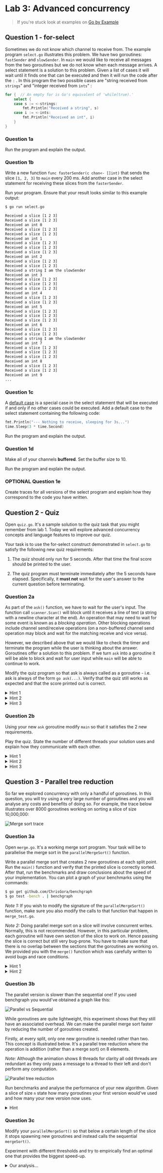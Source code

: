# Lab 3: Advanced concurrency

> If you're stuck look at examples on [Go by Example](https://gobyexample.com/)

## Question 1 - for-select

Sometimes we do not know which channel to receive from. The example program `select.go` illustrates this problem. We have two goroutines: `fastSender` and `slowSender`. In `main` we would like to receive all messages from the two goroutines but we do not know when each message arrives. A select statement is a solution to this problem. Given a list of cases it will wait until it finds one that can be executed and then it will run the code after the `:` . In this program the two possible cases are "string received from `strings`" and "integer received from `ints`" :

```go
for {  // An empty for is Go's equivalent of 'while(true).'
    select {
    case s := <-strings:
        fmt.Println("Received a string", s)
    case i := <-ints:
        fmt.Println("Received an int", i)
    }
}
```

### Question 1a

Run the program and explain the output.

### Question 1b

Write a new function `func fasterSender(c chan<- []int)` that sends the slice `[1, 2, 3]` to `main` every 200 ms. Add another case in the select statement for receiving these slices from the `fasterSender`.

Run your program. Ensure that your result looks similar to this example output:

```bash
$ go run select.go

Received a slice [1 2 3]
Received a slice [1 2 3]
Received an int 0
Received a slice [1 2 3]
Received a slice [1 2 3]
Received an int 1
Received a slice [1 2 3]
Received a slice [1 2 3]
Received a slice [1 2 3]
Received an int 2
Received a slice [1 2 3]
Received a slice [1 2 3]
Received a string I am the slowSender
Received an int 3
Received a slice [1 2 3]
Received a slice [1 2 3]
Received a slice [1 2 3]
Received an int 4
Received a slice [1 2 3]
Received a slice [1 2 3]
Received an int 5
Received a slice [1 2 3]
Received a slice [1 2 3]
Received a slice [1 2 3]
Received an int 6
Received a slice [1 2 3]
Received a slice [1 2 3]
Received a string I am the slowSender
Received an int 7
Received a slice [1 2 3]
Received a slice [1 2 3]
Received a slice [1 2 3]
Received an int 8
Received a slice [1 2 3]
Received a slice [1 2 3]
Received an int 9
...
```

### Question 1c

A [default case](https://gobyexample.com/non-blocking-channel-operations) is a special case in the select statement that will be executed if and only if no other cases could be executed. Add a default case to the select statement containing the following code:

```go
fmt.Println("--- Nothing to receive, sleeping for 3s...")
time.Sleep(3 * time.Second)
```

Run the program and explain the output.

### Question 1d

Make all of your channels **buffered**. Set the buffer size to 10.

Run the program and explain the output.

### **OPTIONAL** Question 1e

Create traces for all versions of the select program and explain how they correspond to the code you have written.

## Question 2 - Quiz

Open `quiz.go`. It's a sample solution to the quiz task that you might remember from lab 1. Today we will explore advanced concurrency concepts and language features to improve our quiz.

Your task is to use the for-select construct demonstrated in `select.go` to satisfy the following new quiz requirements:

1. The quiz should only run for 5 seconds. After that time the final score should be printed to the user.

2. The quiz program must terminate immediately after the 5 seconds have elapsed. Specifically, it **must not** wait for the user's answer to the current question before terminating.

### Question 2a

As part of the `ask()` function, we have to wait for the user's input. The function call `scanner.Scan()` will block until it receives a line of text (a string with a newline character at the end). An operation that may need to wait for some event is known as a *blocking operation*. Other blocking operations include channel send/receive operations (on a non-buffered channel send operation may block and wait for the matching receive and vice versa).

However, we described above that we would like to check the timer and terminate the program while the user is thinking about the answer. Goroutines offer a solution to this problem. If we turn `ask` into a goroutine it will be able to block and wait for user input while `main` will be able to continue to work.

Modify the quiz program so that ask is always called as a goroutine - i.e. ask is always of the form `go ask(...)`. Verify that the quiz still works as expected and that the score printed out is correct.

<details>
    <summary>Hint 1</summary>

You have to modify both `main` and `ask`.

</details>

<details>
    <summary>Hint 2</summary>

Recall that to return from a goroutine you have to use a channel.

</details>

<details>
    <summary>Hint 3</summary>

Look at the [time package](https://golang.org/pkg/time/) to find an appropriate function to help you measure the 5 second timeout. 

</details>

### Question 2b

Using your new `ask` goroutine modify `main` so that it satisfies the 2 new requirements.

Play the quiz. State the number of different threads your solution uses and explain how they communicate with each other.

<details>
    <summary>Hint 1</summary>

In this question, you do not need to modify `ask`.

</details>

<details>
    <summary>Hint 2</summary>

Your new program should use 3 threads:

- A blocking goroutine `ask` that waits for the user's input.
- The `main` goroutine which will hold state such as score and index of the current question.
- A timer thread that will send a message on a channel after 5s.

</details>

<details>
    <summary>Hint 3</summary>

Your select statement will have 2 cases. One for an updated score and one for a timeout message from the timer. You do not need to use a default case here.

</details>

## Question 3 - Parallel tree reduction

So far we explored concurrency with only a handful of goroutines. In this question, you will try using a very large number of goroutines and you will analyse any costs and benefits of doing so. For example, the trace below illustrates over 8000 goroutines working on sorting a slice of size 10,000,000:

![Merge sort trace](content/mergeTrace.png)

### Question 3a

Open `merge.go`. It's a working merge sort program. Your task will be to parallelise the merge sort in the `parallelMergeSort()` function.

Write a parallel merge sort that creates 2 new goroutines at each split point. Run the `main()` function and verify that the printed slice is correctly sorted. After that, run the benchmarks and draw conclusions about the speed of your implementation. You can plot a graph of your benchmarks using the commands:

```bash
$ go get github.com/ChrisGora/benchgraph
$ go test -bench . | benchgraph

```

*Note 1:* If you wish to modify the signature of the `parallelMergeSort()` function, make sure you also modify the calls to that function that happen in `merge_test.go`.

*Note 2:* Doing parallel merge sort on a slice will involve concurrent writes. Normally, this is not recommended. However, in this particular problem, each goroutine will have own section of the slice to work on. Hence passing the slice is correct but still very bug-prone. You have to make sure that there is no overlap between the sections that the goroutines are working on. We provided you with the `merge()` function which was carefully written to avoid bugs and race conditions.

<details>
    <summary>Hint 1</summary>

Start by copying the sequential merge sort into `parallelMergeSort()`.

</details>

<details>
    <summary>Hint 2</summary>

You have to wait for both workers to finish before calling `merge(...)`. This can be done using channels of type `chan bool` or with [WaitGroups](https://gobyexample.com/waitgroups).

</details>

### Question 3b

The parallel version is slower than the sequential one! If you used benchgraph you would've obtained a graph like this:

![Parallel vs Sequential](content/graph2.png)

While goroutines are quite lightweight, this experiment shows that they still have an associated overhead. We can make the parallel merge sort faster by reducing the number of goroutines created.

Firstly, at every split, only one new goroutine is needed rather than two. This concept is illustrated below. It's a parallel tree reduction where the operation is addition (rather than a merge sort) on 8 elements.

*Note:* Although the animation shows 8 threads for clarity all odd threads are redundant as they only pass a message to a thread to their left and don't perform any computation.

![Parallel tree reduction](https://upload.wikimedia.org/wikipedia/commons/e/ee/Binomial_tree.gif)

Run benchmarks and analyse the performance of your new algorithm. Given a slice of size `n` state how many goroutines your first version would've used and how many your new version now uses.

<details>
    <summary>Hint</summary>

When splitting right start a new goroutine. When splitting left, do a simple recursive function call. Make sure you do the splitting in that order (new goroutine first and function call second).

</details>

### Question 3c

Modify your `parallelMergeSort()` so that below a certain length of the slice it stops spawning new goroutines and instead calls the sequential `mergeSort()`.

Experiment with different thresholds and try to empirically find an optimal one that provides the biggest speed-up.

<details>
    <summary>Our analysis...</summary>

In our experiments on an 8 core machine we have found that `1 << 13` ( = 8192) performs (almost)best. This is not a magic number and there may be a reason behind its speed: The Intel Core i5 processor that we ran the merge sort on has one block of 32KiB L1 cache for each core. This means we can fit in 8192 32-bit integers in that space. The actual fastest constant was 4096 and we have no apparent reason for the fact that it is marginally faster. Note that the lab machines have an i7 processor with 6 cores so your results may vary.

[Java's parallel sort was designed in a very similar way.](http://blog.teamleadnet.com/2014/05/java-8-parallel-sort-internals.html)

 Make sure you also experiment with other values. Thresholds lower than the optimum will cause a bottleneck due to goroutine creation and communication. Thresholds greater than the optimum will cause more cache misses and eventually reduce the level of parallelism. If the threshold is greater than the size of the initial slice the algorithm will stop being parallel.

To investigate different approaches we have written some benchmarks on large slices:

```go

const (
	start = 1048576
	end   = 4194304
)

func BenchmarkSequential(b *testing.B) {
	for size := start; size <= end; size *= 2 {
		b.Run(fmt.Sprint(size), func(b *testing.B) {
			os.Stdout = nil // Disable all program output apart from benchmark results
			for i := 0; i < b.N; i++ {
				unsorted := random(size)
				b.StartTimer()
				mergeSort(unsorted)
				b.StopTimer()
			}
		})
	}
}

func Benchmark512(b *testing.B) {
	for size := start; size <= end; size *= 2 {
		b.Run(fmt.Sprint(size), func(b *testing.B) {
			os.Stdout = nil // Disable all program output apart from benchmark results
			for i := 0; i < b.N; i++ {
				unsorted := random(size)
				b.StartTimer()
				parallelMergeSort(unsorted, 512)
				b.StopTimer()
			}
		})
	}
}

func Benchmark1024(b *testing.B) {
	for size := start; size <= end; size *= 2 {
		b.Run(fmt.Sprint(size), func(b *testing.B) {
			os.Stdout = nil // Disable all program output apart from benchmark results
			for i := 0; i < b.N; i++ {
				unsorted := random(size)
				b.StartTimer()
				parallelMergeSort(unsorted, 1024)
				b.StopTimer()
			}
		})
	}
}

func Benchmark2048(b *testing.B) {
	for size := start; size <= end; size *= 2 {
		b.Run(fmt.Sprint(size), func(b *testing.B) {
			os.Stdout = nil // Disable all program output apart from benchmark results
			for i := 0; i < b.N; i++ {
				unsorted := random(size)
				b.StartTimer()
				parallelMergeSort(unsorted, 2048)
				b.StopTimer()
			}
		})
	}
}

func Benchmark4096(b *testing.B) {
	for size := start; size <= end; size *= 2 {
		b.Run(fmt.Sprint(size), func(b *testing.B) {
			os.Stdout = nil // Disable all program output apart from benchmark results
			for i := 0; i < b.N; i++ {
				unsorted := random(size)
				b.StartTimer()
				parallelMergeSort(unsorted, 4096)
				b.StopTimer()
			}
		})
	}
}
//
func Benchmark8192(b *testing.B) {
	for size := start; size <= end; size *= 2 {
		b.Run(fmt.Sprint(size), func(b *testing.B) {
			os.Stdout = nil // Disable all program output apart from benchmark results
			for i := 0; i < b.N; i++ {
				unsorted := random(size)
				b.StartTimer()
				parallelMergeSort(unsorted, 8192)
				b.StopTimer()
			}
		})
	}
}
//
func Benchmark32768(b *testing.B) {
	for size := start; size <= end; size *= 2 {
		b.Run(fmt.Sprint(size), func(b *testing.B) {
			os.Stdout = nil // Disable all program output apart from benchmark results
			for i := 0; i < b.N; i++ {
				unsorted := random(size)
				b.StartTimer()
				parallelMergeSort(unsorted, 32768)
				b.StopTimer()
			}
		})
	}
}

func Benchmark16384(b *testing.B) {
	for size := start; size <= end; size *= 2 {
		b.Run(fmt.Sprint(size), func(b *testing.B) {
			os.Stdout = nil // Disable all program output apart from benchmark results
			for i := 0; i < b.N; i++ {
				unsorted := random(size)
				b.StartTimer()
				parallelMergeSort(unsorted, 16384)
				b.StopTimer()
			}
		})
	}
}

func BenchmarkDivGOMAX(b *testing.B) {
	for size := start; size <= end; size *= 2 {
		b.Run(fmt.Sprint(size), func(b *testing.B) {
			os.Stdout = nil // Disable all program output apart from benchmark results
			for i := 0; i < b.N; i++ {
				unsorted := random(size)
				b.StartTimer()
				parallelMergeSort(unsorted, size/runtime.NumCPU())
				b.StopTimer()
			}
		})
	}
}

```

We have then ran the benchmarks and analysed the results with the benchgraph library:

```bash
$ go test -bench . | benchgraph

```

![Graph](content/graph1.png)

</details>

